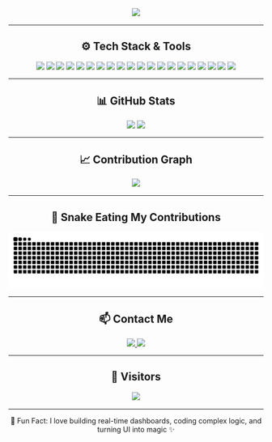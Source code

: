 <!-- Hero Banner -->
<p align="center">
  <img src="https://readme-hero.vercel.app/api/hero?username=Engrkhizarkhan&owner=Engrkhizarkhan&repo=Engrkhizarkhan&theme=tokyonight&title=Hi%20I'm%20Khizar%20Khan&desc=Front-End%20Developer%20%7C%20JavaScript%20Warrior%20%7C%20Dashboard%20Ninja" />
</p>

---

<h2 align="center">⚙️ Tech Stack & Tools</h2>

<p align="center">
  <!-- Frontend -->
  <img src="https://img.shields.io/badge/HTML5-E34F26?style=flat&logo=html5&logoColor=white" />
  <img src="https://img.shields.io/badge/CSS3-1572B6?style=flat&logo=css3&logoColor=white" />
  <img src="https://img.shields.io/badge/SASS-hotpink?style=flat&logo=sass&logoColor=white" />
  <img src="https://img.shields.io/badge/Bootstrap-7952B3?style=flat&logo=bootstrap&logoColor=white" />
  <img src="https://img.shields.io/badge/TailwindCSS-38B2AC?style=flat&logo=tailwind-css&logoColor=white" />
  <img src="https://img.shields.io/badge/JavaScript-F7DF1E?style=flat&logo=javascript&logoColor=black" />
  <img src="https://img.shields.io/badge/jQuery-0769AD?style=flat&logo=jquery&logoColor=white" />
  <img src="https://img.shields.io/badge/React-20232A?style=flat&logo=react&logoColor=61DAFB" />

  <!-- Backend -->
  <img src="https://img.shields.io/badge/Node.js-339933?style=flat&logo=node.js&logoColor=white" />
  <img src="https://img.shields.io/badge/Express.js-000000?style=flat&logo=express&logoColor=white" />
  <img src="https://img.shields.io/badge/MongoDB-47A248?style=flat&logo=mongodb&logoColor=white" />
  <img src="https://img.shields.io/badge/Mongoose-880000?style=flat&logo=mongoose&logoColor=white" />
  <img src="https://img.shields.io/badge/REST%20API-00599C?style=flat&logo=api&logoColor=white" />
  <img src="https://img.shields.io/badge/Socket.IO-010101?style=flat&logo=socket.io&logoColor=white" />

  <!-- Tools -->
  <img src="https://img.shields.io/badge/VS%20Code-007ACC?style=flat&logo=visual-studio-code&logoColor=white" />
  <img src="https://img.shields.io/badge/Postman-FF6C37?style=flat&logo=postman&logoColor=white" />
  <img src="https://img.shields.io/badge/Git-F05032?style=flat&logo=git&logoColor=white" />
  <img src="https://img.shields.io/badge/GitHub-181717?style=flat&logo=github&logoColor=white" />
  <img src="https://img.shields.io/badge/Heroku-430098?style=flat&logo=heroku&logoColor=white" />
  <img src="https://img.shields.io/badge/DigitalOcean-0080FF?style=flat&logo=digitalocean&logoColor=white" />
</p>

---

<h2 align="center">📊 GitHub Stats</h2>

<p align="center">
  <img src="https://github-readme-stats.vercel.app/api?username=Engrkhizarkhan&show_icons=true&theme=tokyonight&hide_border=true" width="48%" />
  <img src="https://github-readme-stats.vercel.app/api/top-langs/?username=Engrkhizarkhan&layout=compact&theme=tokyonight&hide_border=true" width="48%" />
</p>

---

<h2 align="center">📈 Contribution Graph</h2>

<p align="center">
  <img src="https://github-readme-activity-graph.vercel.app/graph?username=Engrkhizarkhan&theme=react-dark&hide_border=true&area=true" />
</p>

---

<h2 align="center">🐍 Snake Eating My Contributions</h2>

<p align="center">
  <img src="https://raw.githubusercontent.com/Engrkhizarkhan/Engrkhizarkhan/output/github-contribution-grid-snake.svg" />
</p>

---

<h2 align="center">📫 Contact Me</h2>

<p align="center">
  <a href="mailto:Engrkhizarkhan1@gmail.com">
    <img src="https://img.shields.io/badge/Gmail-D14836?style=for-the-badge&logo=gmail&logoColor=white" />
  </a>
  <a href="https://github.com/Engrkhizarkhan" target="_blank">
    <img src="https://img.shields.io/badge/GitHub-100000?style=for-the-badge&logo=github&logoColor=white" />
  </a>
</p>

---

<h2 align="center">🔁 Visitors</h2>

<p align="center">
  <img src="https://komarev.com/ghpvc/?username=Engrkhizarkhan&label=Profile+Views&color=0e75b6&style=flat-square" />
</p>

---

<p align="center">
  🧠 Fun Fact: I love building real-time dashboards, coding complex logic, and turning UI into magic ✨
</p>